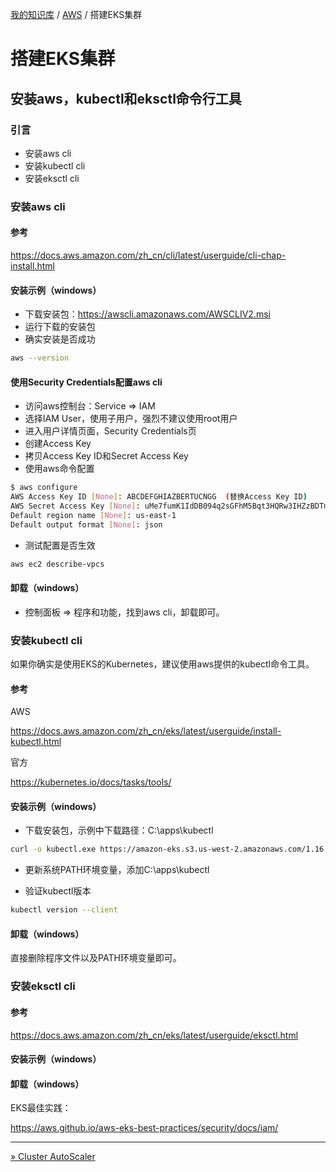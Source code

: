 [我的知识库](../README.md) / [AWS](zz_generated_mdi.md) / 搭建EKS集群

# 搭建EKS集群

## 安装aws，kubectl和eksctl命令行工具

### 引言

- 安装aws cli
- 安装kubectl cli
- 安装eksctl cli

### 安装aws cli

#### 参考

<https://docs.aws.amazon.com/zh_cn/cli/latest/userguide/cli-chap-install.html>

#### 安装示例（windows）

- 下载安装包：<https://awscli.amazonaws.com/AWSCLIV2.msi>
- 运行下载的安装包
- 确实安装是否成功

```bash
aws --version
```

#### 使用Security Credentials配置aws cli

- 访问aws控制台：Service => IAM
- 选择IAM User，使用子用户，强烈不建议使用root用户
- 进入用户详情页面，Security Credentials页
- 创建Access Key
- 拷贝Access Key ID和Secret Access Key
- 使用aws命令配置

```bash
$ aws configure
AWS Access Key ID [None]: ABCDEFGHIAZBERTUCNGG  (替换Access Key ID)
AWS Secret Access Key [None]: uMe7fumK1IdDB094q2sGFhM5Bqt3HQRw3IHZzBDTm  (替换Secret Access Key)
Default region name [None]: us-east-1
Default output format [None]: json
```

- 测试配置是否生效

```bash
aws ec2 describe-vpcs
```

#### 卸载（windows）

- 控制面板 => 程序和功能，找到aws cli，卸载即可。

### 安装kubectl cli

如果你确实是使用EKS的Kubernetes，建议使用aws提供的kubectl命令工具。

#### 参考

AWS

<https://docs.aws.amazon.com/zh_cn/eks/latest/userguide/install-kubectl.html>

官方

<https://kubernetes.io/docs/tasks/tools/>

#### 安装示例（windows）

- 下载安装包，示例中下载路径：C:\apps\kubectl

```bash
curl -o kubectl.exe https://amazon-eks.s3.us-west-2.amazonaws.com/1.16.8/2020-04-16/bin/windows/amd64/kubectl.exe
```

- 更新系统PATH环境变量，添加C:\apps\kubectl

- 验证kubectl版本

```bash
kubectl version --client
```

#### 卸载（windows）

直接删除程序文件以及PATH环境变量即可。

### 安装eksctl cli

#### 参考

<https://docs.aws.amazon.com/zh_cn/eks/latest/userguide/eksctl.html>

#### 安装示例（windows）

#### 卸载（windows）

EKS最佳实践：

<https://aws.github.io/aws-eks-best-practices/security/docs/iam/>

---
[» Cluster AutoScaler](cluster-autoscaler.md)
